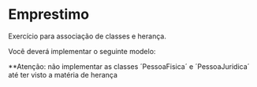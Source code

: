 # Emprestimo
Exercício para associação de classes e herança.

Você deverá implementar o seguinte modelo:

**Atenção: não implementar as classes ´PessoaFisica´ e ´PessoaJuridica´ até ter visto a matéria de herança
